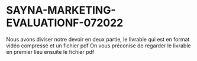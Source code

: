 # SAYNA-MARKETING-EVALUATIONF-072022
Nous avons diviser notre devoir en deux partie, le livrable qui est en format vidéo compressé et un fichier pdf
On vous préconise de regarder le livrable en premier lieu ensuite le fichier pdf
